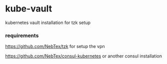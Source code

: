 # kube-vault

kubernetes vault installation for tzk setup

### requirements 

https://github.com/NebTex/tzk for setup the vpn

https://github.com/NebTex/consul-kubernetes or another consul installation

